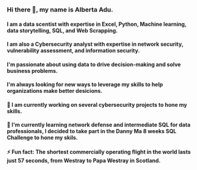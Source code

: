 ### Hi there 👋, my name is Alberta Adu. 

#### I am a data scentist with expertise in Excel, Python, Machine learning, data storytelling, SQL, and Web Scrapping.
#### I am also a Cybersecurity analyst with expertise in network security, vulnerability assessment, and information security.
#### I'm passionate about using data to drive decision-making and solve business problems.
#### I'm always looking for new ways to leverage my skills to help organizations make better desicions. 
#### 🔭 I am currently working on several cybersecurity projects to hone my skills.
#### 🌱 I'm currently learning network defense and intermediate SQL for data professionals, I decided to take part in the Danny Ma 8 weeks SQL Challenge to hone my skils.
#### ⚡ Fun fact: The shortest commercially operating flight in the world lasts just 57 seconds, from Westray to Papa Westray in Scotland.

<!--
**Alberda1612/Alberda1612** is a ✨ _special_ ✨ repository because its `README.md` (this file) appears on your GitHub profile.

Here are some ideas to get you started:

- 🔭 I’m currently working on ...
- 🌱 I’m currently learning ...
- 👯 I’m looking to collaborate on ...
- 🤔 I’m looking for help with ...
- 💬 Ask me about ...
- 📫 How to reach me: ...
- 😄 Pronouns: ...
- ⚡ Fun fact: ...
-->
